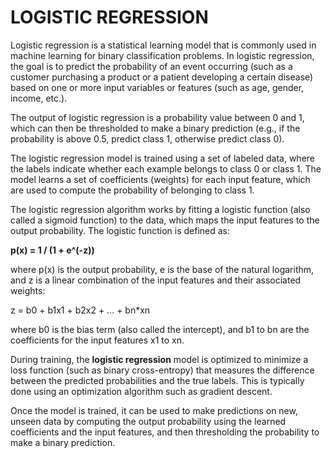 # LOGISTIC REGRESSION
Logistic regression is a statistical learning model that is commonly used in machine learning for binary classification problems. In logistic regression, the goal is to predict the probability of an event occurring (such as a customer purchasing a product or a patient developing a certain disease) based on one or more input variables or features (such as age, gender, income, etc.).

The output of logistic regression is a probability value between 0 and 1, which can then be thresholded to make a binary prediction (e.g., if the probability is above 0.5, predict class 1, otherwise predict class 0).

The logistic regression model is trained using a set of labeled data, where the labels indicate whether each example belongs to class 0 or class 1. The model learns a set of coefficients (weights) for each input feature, which are used to compute the probability of belonging to class 1.

The logistic regression algorithm works by fitting a logistic function (also called a sigmoid function) to the data, which maps the input features to the output probability. The logistic function is defined as:

**p(x) = 1 / (1 + e^(-z))**

where p(x) is the output probability, e is the base of the natural logarithm, and z is a linear combination of the input features and their associated weights:

z = b0 + b1x1 + b2x2 + ... + bn*xn

where b0 is the bias term (also called the intercept), and b1 to bn are the coefficients for the input features x1 to xn.

During training, the **logistic regression** model is optimized to minimize a loss function (such as binary cross-entropy) that measures the difference between the predicted probabilities and the true labels. This is typically done using an optimization algorithm such as gradient descent.

Once the model is trained, it can be used to make predictions on new, unseen data by computing the output probability using the learned coefficients and the input features, and then thresholding the probability to make a binary prediction.
